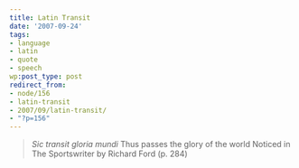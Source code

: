 ```yaml
---
title: Latin Transit
date: '2007-09-24'
tags:
- language
- latin
- quote
- speech
wp:post_type: post
redirect_from:
- node/156
- latin-transit
- 2007/09/latin-transit/
- "?p=156"
---
```


> _Sic transit gloria mundi_ Thus passes the glory of the world
Noticed in The Sportswriter by Richard Ford (p. 284)
